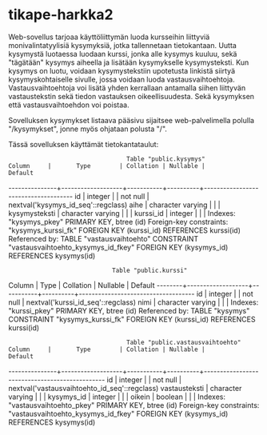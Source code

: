 # tikape-harkka2

Web-sovellus tarjoaa käyttöliittymän luoda kursseihin liittyviä monivalintatyylisiä kysymyksiä, jotka tallennetaan tietokantaan. Uutta
kysymystä luotaessa luodaan kurssi, jonka alle kysymys kuuluu, sekä "tägätään" kysymys aiheella ja lisätään kysymykselle kysymysteksti. Kun kysymys on luotu, voidaan kysymystekstiin upotetusta linkistä siirtyä kysymyskohtaiselle sivulle, jossa voidaan luoda vastausvaihtoehtoja. Vastausvaihtoehtoja voi lisätä yhden kerrallaan antamalla siihen liittyvän vastaustekstin sekä tiedon vastauksen oikeellisuudesta. Sekä kysymyksen että vastausvaihtoehdon voi poistaa.

Sovelluksen kysymykset listaava pääsivu sijaitsee web-palvelimella polulla "/kysymykset", jonne myös ohjataan polusta "/".

Tässä sovelluksen käyttämät tietokantataulut:

                                     Table "public.kysymys"
    Column     |       Type        | Collation | Nullable |               Default
---------------+-------------------+-----------+----------+-------------------------------------
 id            | integer           |           | not null | nextval('kysymys_id_seq'::regclass)
 aihe          | character varying |           |          |
 kysymysteksti | character varying |           |          |
 kurssi_id     | integer           |           |          |
Indexes:
    "kysymys_pkey" PRIMARY KEY, btree (id)
Foreign-key constraints:
    "kysymys_kurssi_fk" FOREIGN KEY (kurssi_id) REFERENCES kurssi(id)
Referenced by:
    TABLE "vastausvaihtoehto" CONSTRAINT "vastausvaihtoehto_kysymys_id_fkey" FOREIGN KEY (kysymys_id) REFERENCES kysymys(id)
    
                                 Table "public.kurssi"
 Column |       Type        | Collation | Nullable |              Default
--------+-------------------+-----------+----------+------------------------------------
 id     | integer           |           | not null | nextval('kurssi_id_seq'::regclass)
 nimi   | character varying |           |          |
Indexes:
    "kurssi_pkey" PRIMARY KEY, btree (id)
Referenced by:
    TABLE "kysymys" CONSTRAINT "kysymys_kurssi_fk" FOREIGN KEY (kurssi_id) REFERENCES kurssi(id)
    
                                     Table "public.vastausvaihtoehto"
    Column     |       Type        | Collation | Nullable |                    Default
---------------+-------------------+-----------+----------+-----------------------------------------------
 id            | integer           |           | not null | nextval('vastausvaihtoehto_id_seq'::regclass)
 vastausteksti | character varying |           |          |
 kysymys_id    | integer           |           |          |
 oikein        | boolean           |           |          |
Indexes:
    "vastausvaihtoehto_pkey" PRIMARY KEY, btree (id)
Foreign-key constraints:
    "vastausvaihtoehto_kysymys_id_fkey" FOREIGN KEY (kysymys_id) REFERENCES kysymys(id)
